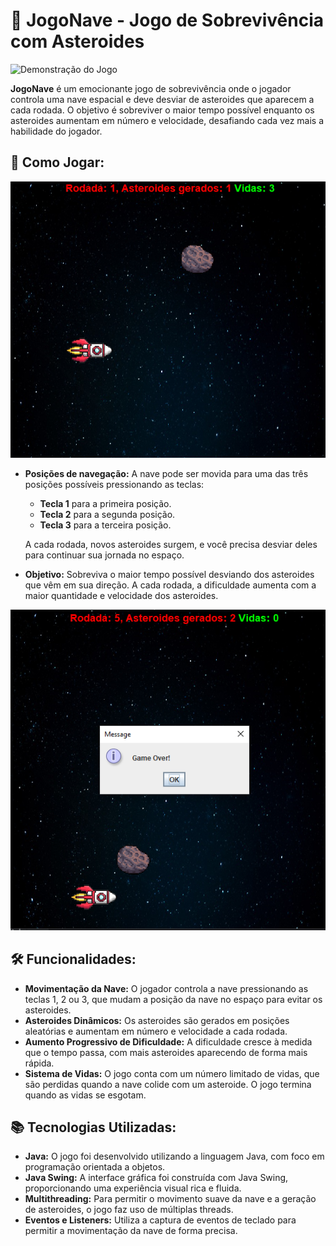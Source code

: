 # 🚀 JogoNave - Jogo de Sobrevivência com Asteroides

![Demonstração do Jogo](FotoNave/Nave.gif)


**JogoNave** é um emocionante jogo de sobrevivência onde o jogador controla uma nave espacial e deve desviar de asteroides que aparecem a cada rodada. O objetivo é sobreviver o maior tempo possível enquanto os asteroides aumentam em número e velocidade, desafiando cada vez mais a habilidade do jogador.

## 🚀 Como Jogar:

![Captura de Tela](FotoNave/Capturar.PNG)


- **Posições de navegação:** A nave pode ser movida para uma das três posições possíveis pressionando as teclas:
  - **Tecla 1** para a primeira posição.
  - **Tecla 2** para a segunda posição.
  - **Tecla 3** para a terceira posição.
  
  A cada rodada, novos asteroides surgem, e você precisa desviar deles para continuar sua jornada no espaço.
  
- **Objetivo:** Sobreviva o maior tempo possível desviando dos asteroides que vêm em sua direção. A cada rodada, a dificuldade aumenta com a maior quantidade e velocidade dos asteroides.

![Captura de Tela](FotoNave/Capturar3.PNG)


## 🛠️ Funcionalidades:
- **Movimentação da Nave:** O jogador controla a nave pressionando as teclas 1, 2 ou 3, que mudam a posição da nave no espaço para evitar os asteroides.
- **Asteroides Dinâmicos:** Os asteroides são gerados em posições aleatórias e aumentam em número e velocidade a cada rodada.
- **Aumento Progressivo de Dificuldade:** A dificuldade cresce à medida que o tempo passa, com mais asteroides aparecendo de forma mais rápida.
- **Sistema de Vidas:** O jogo conta com um número limitado de vidas, que são perdidas quando a nave colide com um asteroide. O jogo termina quando as vidas se esgotam.

## 📚 Tecnologias Utilizadas:
- **Java:** O jogo foi desenvolvido utilizando a linguagem Java, com foco em programação orientada a objetos.
- **Java Swing:** A interface gráfica foi construída com Java Swing, proporcionando uma experiência visual rica e fluida.
- **Multithreading:** Para permitir o movimento suave da nave e a geração de asteroides, o jogo faz uso de múltiplas threads.
- **Eventos e Listeners:** Utiliza a captura de eventos de teclado para permitir a movimentação da nave de forma precisa.
